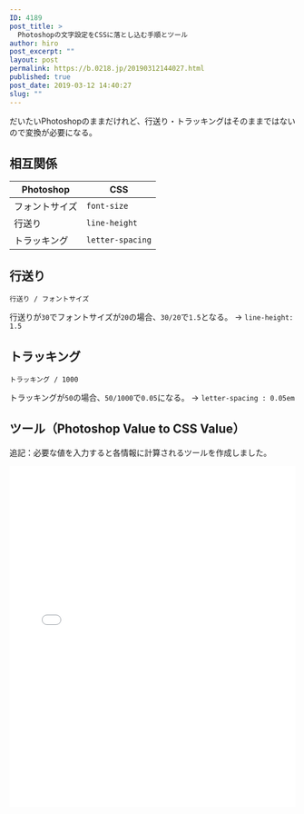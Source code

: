 ```yaml
---
ID: 4189
post_title: >
  Photoshopの文字設定をCSSに落とし込む手順とツール
author: hiro
post_excerpt: ""
layout: post
permalink: https://b.0218.jp/20190312144027.html
published: true
post_date: 2019-03-12 14:40:27
slug: ""
---
```

だいたいPhotoshopのままだけれど、行送り・トラッキングはそのままではないので変換が必要になる。

<!--more-->

## 相互関係

| Photoshop | CSS |
| --- | --- |
| フォントサイズ | `font-size` |
| 行送り | `line-height` |
| トラッキング | `letter-spacing` |


## 行送り

```
行送り / フォントサイズ
```

行送りが`30`でフォントサイズが`20`の場合、`30/20`で`1.5`となる。
→ `line-height: 1.5`

## トラッキング

```
トラッキング / 1000
```

トラッキングが`50`の場合、`50/1000`で`0.05`になる。
→ `letter-spacing : 0.05em`

## ツール（Photoshop Value to CSS Value）

追記：必要な値を入力すると各情報に計算されるツールを作成しました。

<iframe height="600" style="width: 100%;" scrolling="no" title="Photoshop Value to CSS Value" src="//codepen.io/hiro0218/embed/pmReLQ/?height=600&theme-id=0&default-tab=result" frameborder="no" allowtransparency="true" allowfullscreen="true">
  See the Pen <a href='https://codepen.io/hiro0218/pen/pmReLQ/'>Photoshop Value to CSS Value</a> by hiro
  (<a href='https://codepen.io/hiro0218'>@hiro0218</a>) on <a href='https://codepen.io'>CodePen</a>.
</iframe>